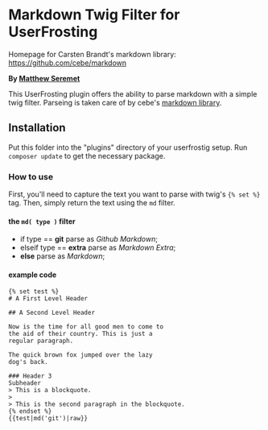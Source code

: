 # Markdown Twig Filter for UserFrosting

Homepage for Carsten Brandt's markdown library: https://github.com/cebe/markdown

**By [Matthew Seremet](https://github.com/frostbitten)**

This UserFrosting plugin offers the ability to parse markdown with a simple twig filter. Parseing is taken care of by cebe's [markdown library](https://github.com/cebe/markdown).

## Installation

Put this folder into the "plugins" directory of your userfrostig setup. Run `composer update` to get the necessary package. 

### How to use

First, you'll need to capture the text you want to parse with twig's `{% set %}` tag. Then, simply return the text using the `md` filter.

#### the `md( type )` filter

* if type == **git** 
	parse as *Github Markdown*;
* elseif type == **extra**
	parse as *Markdown Extra*;
* **else**
	parse as *Markdown*;

#### example code
```
{% set test %}
# A First Level Header

## A Second Level Header

Now is the time for all good men to come to
the aid of their country. This is just a
regular paragraph.

The quick brown fox jumped over the lazy
dog's back.

### Header 3
Subheader
> This is a blockquote.
>
> This is the second paragraph in the blockquote.
{% endset %}
{{test|md('git')|raw}}

```
